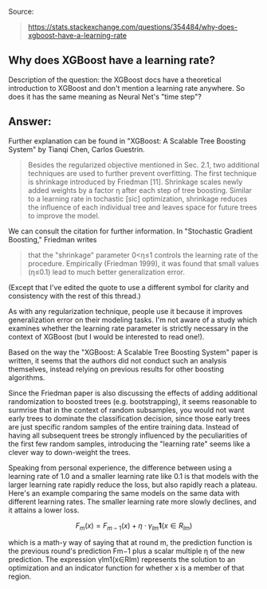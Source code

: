 Source:
> https://stats.stackexchange.com/questions/354484/why-does-xgboost-have-a-learning-rate

## Why does XGBoost have a learning rate?

Description of the question: the XGBoost docs have a theoretical introduction to XGBoost and don't mention a learning rate anywhere. So 
does it has the same meaning as Neural Net's "time step"?

## Answer:

Further explanation can be found in "XGBoost: A Scalable Tree Boosting System" by Tianqi Chen, Carlos Guestrin.

> Besides the regularized objective mentioned in Sec. 2.1, two additional techniques are used to further prevent overfitting. 
> The first technique is shrinkage introduced by Friedman [11]. 
> Shrinkage scales newly added weights by a factor η after each step of tree boosting. 
> Similar to a learning rate in tochastic [sic] optimization, 
> shrinkage reduces the influence of each individual tree and leaves space for future trees to improve the model.

We can consult the citation for further information. In "Stochastic Gradient Boosting," Friedman writes

> that the "shrinkage" parameter 0<η≤1 controls the learning rate of the procedure.
> Empirically (Friedman 1999), it was found that small values (η≤0.1) lead to much better generalization error.

(Except that I've edited the quote to use a different symbol for clarity and consistency with the rest of this thread.)

As with any regularization technique, people use it because it improves generalization error on their modeling tasks. 
I'm not aware of a study which examines whether the learning rate parameter is strictly necessary in the context of XGBoost 
(but I would be interested to read one!). 

Based on the way the "XGBoost: A Scalable Tree Boosting System" paper is written, 
it seems that the authors did not conduct such an analysis themselves, 
instead relying on previous results for other boosting algorithms.

Since the Friedman paper is also discussing the effects of adding additional randomization to boosted trees 
(e.g. bootstrapping), it seems reasonable to surmrise that in the context of random subsamples, 
you would not want early trees to dominate the classification decision, 
since those early trees are just specific random samples of the entire training data. 
Instead of having all subsequent trees be strongly influenced by the peculiarities of the first few random samples, 
introducing the "learning rate" seems like a clever way to down-weight the trees.

Speaking from personal experience, 
the difference between using a learning rate of 1.0 and a smaller learning rate like 0.1 is that models 
with the larger learning rate rapidly reduce the loss, 
but also rapidly reach a plateau. 
Here's an example comparing the same models on the same data with different learning rates. 
The smaller learning rate more slowly declines, and it attains a lower loss.


$$F_m(x) = F_{m-1}(x) + \eta \cdot \gamma_{lm} \mathbf{1}(x \in R_{lm})$$

which is a math-y way of saying that at round m, 
the prediction function is the previous round's prediction Fm−1 plus a scalar multiple η of the new prediction. 
The expression γlm1(x∈Rlm) represents the solution to an optimization and 
an indicator function for whether x is a member of that region.
